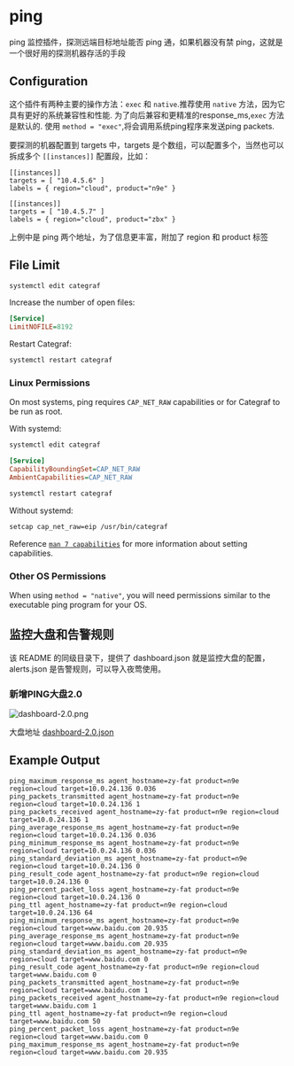 # ping

ping 监控插件，探测远端目标地址能否 ping 通，如果机器没有禁 ping，这就是一个很好用的探测机器存活的手段

## Configuration
这个插件有两种主要的操作方法：`exec` 和 `native`.推荐使用 `native` 方法，因为它具有更好的系统兼容性和性能.
为了向后兼容和更精准的response_ms,`exec` 方法是默认的.
使用 `method = "exec"`,将会调用系统ping程序来发送ping packets.

要探测的机器配置到 targets 中，targets 是个数组，可以配置多个，当然也可以拆成多个 `[[instances]]` 配置段，比如：

```
[[instances]]
targets = [ "10.4.5.6" ]
labels = { region="cloud", product="n9e" }

[[instances]]
targets = [ "10.4.5.7" ]
labels = { region="cloud", product="zbx" }
```

上例中是 ping 两个地址，为了信息更丰富，附加了 region 和 product 标签

## File Limit

```sh
systemctl edit categraf
```

Increase the number of open files:

```ini
[Service]
LimitNOFILE=8192
```

Restart Categraf:

```sh
systemctl restart categraf
```

### Linux Permissions

On most systems, ping requires `CAP_NET_RAW` capabilities or for Categraf to be run as root.

With systemd:

```sh
systemctl edit categraf
```

```ini
[Service]
CapabilityBoundingSet=CAP_NET_RAW
AmbientCapabilities=CAP_NET_RAW
```

```sh
systemctl restart categraf
```

Without systemd:

```sh
setcap cap_net_raw=eip /usr/bin/categraf
```

Reference [`man 7 capabilities`][man 7 capabilities] for more information about
setting capabilities.

[man 7 capabilities]: http://man7.org/linux/man-pages/man7/capabilities.7.html

### Other OS Permissions

When using `method = "native"`, you will need permissions similar to the executable ping program for your OS.

## 监控大盘和告警规则

该 README 的同级目录下，提供了 dashboard.json 就是监控大盘的配置，alerts.json 是告警规则，可以导入夜莺使用。

### 新增PING大盘2.0

![dashboard-2.0.png](./dashboard-2.0.png)

大盘地址 [dashboard-2.0.json](https://github.com/flashcatcloud/categraf/tree/main/inputs/ping/dashboard-2.0.json)

## Example Output

```text
ping_maximum_response_ms agent_hostname=zy-fat product=n9e region=cloud target=10.0.24.136 0.036
ping_packets_transmitted agent_hostname=zy-fat product=n9e region=cloud target=10.0.24.136 1
ping_packets_received agent_hostname=zy-fat product=n9e region=cloud target=10.0.24.136 1
ping_average_response_ms agent_hostname=zy-fat product=n9e region=cloud target=10.0.24.136 0.036
ping_minimum_response_ms agent_hostname=zy-fat product=n9e region=cloud target=10.0.24.136 0.036
ping_standard_deviation_ms agent_hostname=zy-fat product=n9e region=cloud target=10.0.24.136 0
ping_result_code agent_hostname=zy-fat product=n9e region=cloud target=10.0.24.136 0
ping_percent_packet_loss agent_hostname=zy-fat product=n9e region=cloud target=10.0.24.136 0
ping_ttl agent_hostname=zy-fat product=n9e region=cloud target=10.0.24.136 64
ping_minimum_response_ms agent_hostname=zy-fat product=n9e region=cloud target=www.baidu.com 20.935
ping_average_response_ms agent_hostname=zy-fat product=n9e region=cloud target=www.baidu.com 20.935
ping_standard_deviation_ms agent_hostname=zy-fat product=n9e region=cloud target=www.baidu.com 0
ping_result_code agent_hostname=zy-fat product=n9e region=cloud target=www.baidu.com 0
ping_packets_transmitted agent_hostname=zy-fat product=n9e region=cloud target=www.baidu.com 1
ping_packets_received agent_hostname=zy-fat product=n9e region=cloud target=www.baidu.com 1
ping_ttl agent_hostname=zy-fat product=n9e region=cloud target=www.baidu.com 50
ping_percent_packet_loss agent_hostname=zy-fat product=n9e region=cloud target=www.baidu.com 0
ping_maximum_response_ms agent_hostname=zy-fat product=n9e region=cloud target=www.baidu.com 20.935
```